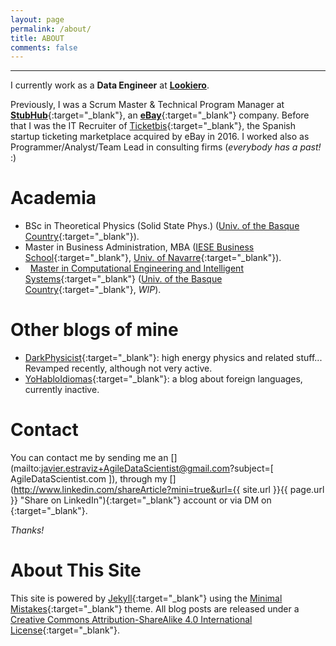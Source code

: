 ```yaml
---
layout: page
permalink: /about/
title: ABOUT
comments: false
---
```


***

I currently work as a **Data Engineer** at [**Lookiero**](https://lookiero.com/).

Previously, I was a Scrum Master & Technical Program Manager at [**StubHub**](http://stubhub.com){:target="_blank"}, an [**eBay**](http://ebay.com){:target="_blank"} company. Before that I was the IT Recruiter of [Ticketbis](https://www.ebayinc.com/stories/news/stubhub-to-expand-its-global-reach-into-47-markets-with-the-acquisition-of-ticketbis/){:target="_blank"}, the Spanish startup ticketing marketplace acquired by eBay in 2016. I worked also as Programmer/Analyst/Team Lead in consulting firms (*everybody has a past!* :)

Academia
========
* <i class="fa fa-graduation-cap"></i> BSc in Theoretical Physics (Solid State Phys.) ([Univ. of the Basque Country](http://www.ehu.eus){:target="_blank"}).
* <i class="fa fa-graduation-cap"></i> Master in Business Administration, MBA ([IESE Business School](http://www.iese.edu){:target="_blank"}, [Univ. of Navarre](https://www.iese.edu/en/about-iese/who-we-are/university-navarra/){:target="_blank"}).
* <i class="fa fa-hand-o-right">&nbsp;</i> [Master in Computational Engineering and Intelligent Systems](http://www.ehu.eus/es/web/kisa/prestakuntza-programa){:target="_blank"} ([Univ. of the Basque Country](http://www.ehu.eus){:target="_blank"}, *WIP*).

<p></p>

Other blogs of mine
===================
- [<i class="fa fa-flask "></i> DarkPhysicist](http://DarkPhysicist.wordpress.com){:target="_blank"}: high energy physics and related stuff... Revamped recently, although not very active. 
- [<i class="fa fa-language"></i> YoHabloIdiomas](https://yohabloidiomas.wordpress.com/){:target="_blank"}: a blog about foreign languages, currently inactive.

<p></p>

Contact
=======
You can contact me by sending me an [<i class="fa fa-envelope fa-envelope-share fa-lg"></i>](mailto:javier.estraviz+AgileDataScientist@gmail.com?subject=[ AgileDataScientist.com ]), through my [<i class="fa fa-linkedin fa-linkedin-share fa-lg"></i>](http://www.linkedin.com/shareArticle?mini=true&url={{ site.url }}{{ page.url }} "Share on LinkedIn"){:target="_blank"} account or via DM on [<i class="fa fa-twitter fa-twitter-share fa-lg"></i>](http://twitter.com/estraviz){:target="_blank"}. 

*Thanks!*

<p></p>

About This Site
===============
This site is powered by [Jekyll](http://jekyllrb.com/){:target="_blank"} using the [Minimal Mistakes](http://mademistakes.com/minimal-mistakes/){:target="_blank"} theme. All blog posts are released under a [Creative Commons Attribution-ShareAlike 4.0 International License](http://creativecommons.org/licenses/by-sa/4.0/){:target="_blank"}.
